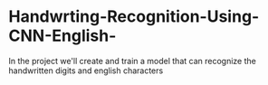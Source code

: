 # Handwrting-Recognition-Using-CNN-English-
In the project we'll create and train a model that can recognize the handwritten digits and english characters
